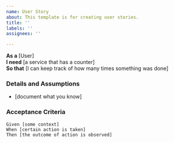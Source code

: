 ```yaml
---
name: User Story
about: This template is for creating user stories.
title: ''
labels: ''
assignees: ''

---
```


**As a** [User]  
 **I need** [a service that has a counter]  
 **So that** [I can keep track of how many times something was done]  
   
 ### Details and Assumptions
 * [document what you know]
   
 ### Acceptance Criteria  
   
 ```gherkin
 Given [some context]
 When [certain action is taken]
 Then [the outcome of action is observed]
 ```
